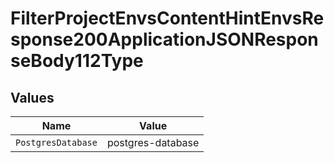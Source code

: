 # FilterProjectEnvsContentHintEnvsResponse200ApplicationJSONResponseBody112Type


## Values

| Name               | Value              |
| ------------------ | ------------------ |
| `PostgresDatabase` | postgres-database  |